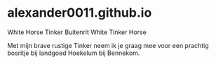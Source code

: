 # alexander0011.github.io
White Horse Tinker
Buitenrit White Tinker Horse

Met mijn brave rustige Tinker neem ik je graag mee voor een prachtig bosritje bij landgoed Hoekelum bij Bennekom. 
